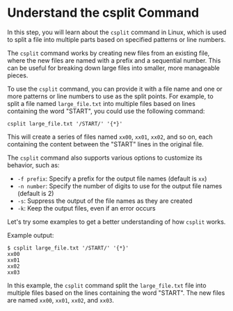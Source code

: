 # Understand the csplit Command

In this step, you will learn about the `csplit` command in Linux, which is used to split a file into multiple parts based on specified patterns or line numbers.

The `csplit` command works by creating new files from an existing file, where the new files are named with a prefix and a sequential number. This can be useful for breaking down large files into smaller, more manageable pieces.

To use the `csplit` command, you can provide it with a file name and one or more patterns or line numbers to use as the split points. For example, to split a file named `large_file.txt` into multiple files based on lines containing the word "START", you could use the following command:

```
csplit large_file.txt '/START/' '{*}'
```

This will create a series of files named `xx00`, `xx01`, `xx02`, and so on, each containing the content between the "START" lines in the original file.

The `csplit` command also supports various options to customize its behavior, such as:

- `-f prefix`: Specify a prefix for the output file names (default is `xx`)
- `-n number`: Specify the number of digits to use for the output file names (default is 2)
- `-s`: Suppress the output of the file names as they are created
- `-k`: Keep the output files, even if an error occurs

Let's try some examples to get a better understanding of how `csplit` works.

Example output:

```
$ csplit large_file.txt '/START/' '{*}'
xx00
xx01
xx02
xx03
```

In this example, the `csplit` command split the `large_file.txt` file into multiple files based on the lines containing the word "START". The new files are named `xx00`, `xx01`, `xx02`, and `xx03`.
